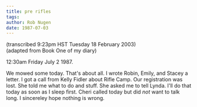 ```yaml
---
title: pre rifles
tags: 
author: Rob Nugen
date: 1987-07-03
---
```


<p class=note>(transcribed 9:23pm HST Tuesday 18 February 2003)
<br>(adapted from Book One of my diary)</p>

<p class=date>12:30am Friday July 2 1987.</p>

<p>We mowed some today.  That's about all.  I wrote Robin, Emily, and
Stacey a letter.  I got a call from Kelly Fidler about Rifle Camp.
Our registration was lost.  She told me what to do and stuff.  She
asked me to tell Lynda.  I'll do that today as soon as I sleep first.
Cheri called today but did <em>not</em> want to talk long.  I
sincereley hope nothing is wrong.</p>
